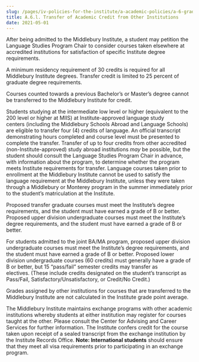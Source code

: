 ```yaml
---
slug: /pages/iv-policies-for-the-institute/a-academic-policies/a-6-grades-credits-and-academic-policies/a-6-l-transfer-of-academic-credit-from-other-institutions
title: A.6.l. Transfer of Academic Credit from Other Institutions
date: 2021-05-01
---
```

After being admitted to the Middlebury Institute, a student may petition the Language Studies Program Chair to consider courses taken elsewhere at accredited institutions for satisfaction of specific Institute degree requirements.

A minimum residency requirement of 30 credits is required for all Middlebury Institute degrees. Transfer credit is limited to 25 percent of graduate degree requirements.

Courses counted towards a previous Bachelor’s or Master’s degree cannot be transferred to the Middlebury Institute for credit.

Students studying at the intermediate low level or higher (equivalent to the 200 level or higher at MIIS) at Institute-approved language study centers (including the Middlebury Schools Abroad and Language Schools) are eligible to transfer four (4) credits of language. An official transcript demonstrating hours completed and course level must be presented to complete the transfer. Transfer of up to four credits from other accredited (non-Institute-approved) study abroad institutions _may_ be possible, but the student should consult the Language Studies Program Chair in advance, with information about the program, to determine whether the program meets Institute requirements for transfer. Language courses taken prior to enrollment at the Middlebury Institute cannot be used to satisfy the language requirement at the Middlebury Institute, unless they were taken through a Middlebury or Monterey program in the summer immediately prior to the student’s matriculation at the Institute.

Proposed transfer graduate courses must meet the Institute’s degree requirements, and the student must have earned a grade of B or better. Proposed upper division undergraduate courses must meet the Institute’s degree requirements, and the student must have earned a grade of B or better.

For students admitted to the joint BA/MA program, proposed upper division undergraduate courses must meet the Institute’s degree requirements, and the student must have earned a grade of B or better. Proposed lower division undergraduate courses (60 credits) must generally have a grade of B or better, but 15 “pass/fail” semester credits may transfer as electives. (These include credits designated on the student’s transcript as Pass/Fail, Satisfactory/Unsatisfactory, or Credit/No Credit.)

Grades assigned by other institutions for courses that are transferred to the Middlebury Institute are not calculated in the Institute grade point average.

The Middlebury Institute maintains exchange programs with other academic institutions whereby students at either institution may register for courses taught at the other. Please consult the Center for Advising and Career Services for further information. The Institute confers credit for the course taken upon receipt of a sealed transcript from the exchange institution by the Institute Records Office. **Note: International students** should ensure that they meet all visa requirements prior to participating in an exchange program.